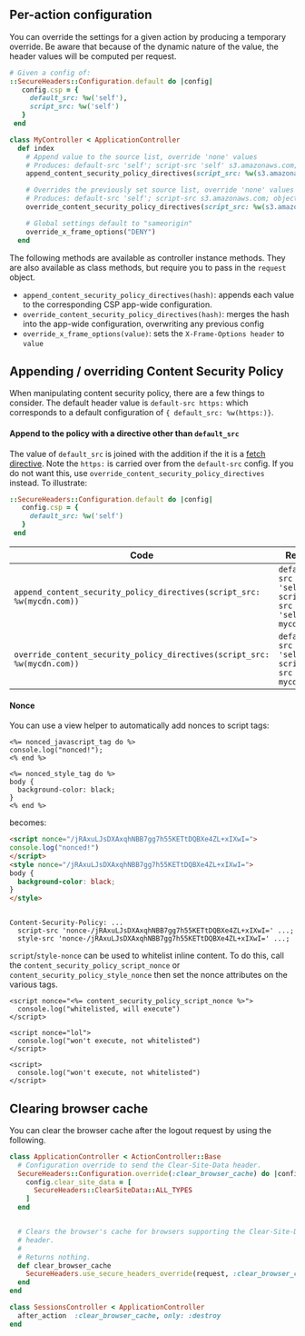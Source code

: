 ## Per-action configuration

You can override the settings for a given action by producing a temporary override. Be aware that because of the dynamic nature of the value, the header values will be computed per request.

```ruby
# Given a config of:
::SecureHeaders::Configuration.default do |config|
   config.csp = {
     default_src: %w('self'),
     script_src: %w('self')
   }
 end

class MyController < ApplicationController
  def index
    # Append value to the source list, override 'none' values
    # Produces: default-src 'self'; script-src 'self' s3.amazonaws.com; object-src 'self' www.youtube.com
    append_content_security_policy_directives(script_src: %w(s3.amazonaws.com), object_src: %w('self' www.youtube.com))

    # Overrides the previously set source list, override 'none' values
    # Produces: default-src 'self'; script-src s3.amazonaws.com; object-src 'self'
    override_content_security_policy_directives(script_src: %w(s3.amazonaws.com), object_src: %w('self'))

    # Global settings default to "sameorigin"
    override_x_frame_options("DENY")
  end
```

The following methods are available as controller instance methods. They are also available as class methods, but require you to pass in the `request` object.
* `append_content_security_policy_directives(hash)`: appends each value to the corresponding CSP app-wide configuration.
* `override_content_security_policy_directives(hash)`: merges the hash into the app-wide configuration, overwriting any previous config
* `override_x_frame_options(value)`: sets the `X-Frame-Options header` to `value`

## Appending / overriding Content Security Policy

When manipulating content security policy, there are a few things to consider. The default header value is `default-src https:` which corresponds to a default configuration of `{ default_src: %w(https:)}`.

#### Append to the policy with a directive other than `default_src`

The value of `default_src` is joined with the addition if the it is a [fetch directive](https://w3c.github.io/webappsec-csp/#directives-fetch). Note the `https:` is carried over from the `default-src` config. If you do not want this, use `override_content_security_policy_directives` instead. To illustrate:

```ruby
::SecureHeaders::Configuration.default do |config|
   config.csp = {
     default_src: %w('self')
   }
 end
 ```

Code  | Result
------------- | -------------
`append_content_security_policy_directives(script_src: %w(mycdn.com))` | `default-src 'self'; script-src 'self' mycdn.com`
`override_content_security_policy_directives(script_src: %w(mycdn.com))`  | `default-src 'self'; script-src mycdn.com`

#### Nonce

You can use a view helper to automatically add nonces to script tags:

```erb
<%= nonced_javascript_tag do %>
console.log("nonced!");
<% end %>

<%= nonced_style_tag do %>
body {
  background-color: black;
}
<% end %>
```

becomes:

```html
<script nonce="/jRAxuLJsDXAxqhNBB7gg7h55KETtDQBXe4ZL+xIXwI=">
console.log("nonced!")
</script>
<style nonce="/jRAxuLJsDXAxqhNBB7gg7h55KETtDQBXe4ZL+xIXwI=">
body {
  background-color: black;
}
</style>
```

```

Content-Security-Policy: ...
  script-src 'nonce-/jRAxuLJsDXAxqhNBB7gg7h55KETtDQBXe4ZL+xIXwI=' ...;
  style-src 'nonce-/jRAxuLJsDXAxqhNBB7gg7h55KETtDQBXe4ZL+xIXwI=' ...;
```

`script`/`style-nonce` can be used to whitelist inline content. To do this, call the `content_security_policy_script_nonce` or `content_security_policy_style_nonce` then set the nonce attributes on the various tags.

```erb
<script nonce="<%= content_security_policy_script_nonce %>">
  console.log("whitelisted, will execute")
</script>

<script nonce="lol">
  console.log("won't execute, not whitelisted")
</script>

<script>
  console.log("won't execute, not whitelisted")
</script>
```

## Clearing browser cache

You can clear the browser cache after the logout request by using the following.

``` ruby
class ApplicationController < ActionController::Base
  # Configuration override to send the Clear-Site-Data header.
  SecureHeaders::Configuration.override(:clear_browser_cache) do |config|
    config.clear_site_data = [
      SecureHeaders::ClearSiteData::ALL_TYPES
    ]
  end


  # Clears the browser's cache for browsers supporting the Clear-Site-Data
  # header.
  #
  # Returns nothing.
  def clear_browser_cache
    SecureHeaders.use_secure_headers_override(request, :clear_browser_cache)
  end
end

class SessionsController < ApplicationController
  after_action  :clear_browser_cache, only: :destroy
end
```